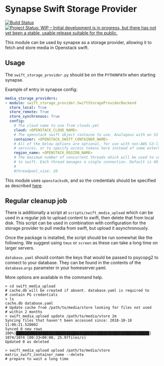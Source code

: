 Synapse Swift Storage Provider
===========================

[![Build Status](https://travis-ci.com/iokiwi/synapse-swift-storage-provider.svg?branch=master)](https://travis-ci.com/iokiwi/synapse-swift-storage-provider)
[![Project Status: WIP – Initial development is in progress, but there has not yet been a stable, usable release suitable for the public.](https://www.repostatus.org/badges/latest/wip.svg)](https://www.repostatus.org/#wip)

This module can be used by synapse as a storage provider, allowing it to fetch
and store media in Openstack swift.


Usage
-----

The `swift_storage_provider.py` should be on the `PYTHONPATH` when starting
synapse.

Example of entry in synapse config:

```yaml
media_storage_providers:
- module: swift_storage_provider.SwiftStorageProviderBackend
  store_local: True
  store_remote: True
  store_synchronous: True
  config:
    # The cloud name to use from clouds.yml
    cloud: <OPENSTACK_CLOUD_NAME>
    # The openstack swift object containe to use. Analagous with an S3 Bucket
    container: <OPENSTACK_SWIFT_CONTAINER_NAME>
    # All of the below options are optional, for use with non-AWS S3-like
    # services, or to specify access tokens here instead of some external method.
    region_name: <OPENSTACK_REGION_NAME>
    # The maximum number of concurrent threads which will be used to connect
    # to swift. Each thread manages a single connection. Default is 40.
    #
    #threadpool_size: 20
```

This module uses `openstacksdk`, and so the credentials should be specified as
described [here](https://docs.openstack.org/openstacksdk/latest/user/guides/connect_from_config.html).

Regular cleanup job
-------------------

There is additionally a script at `scripts/swift_media_upload` which can be used
in a regular job to upload content to swift, then delete that from local disk.
This script can be used in combination with configuration for the storage
provider to pull media from swift, but upload it asynchronously.

Once the package is installed, the script should be run somewhat like the
following. We suggest using `tmux` or `screen` as these can take a long time
on larger servers.

`database.yaml` should contain the keys that would be passed to psycopg2 to
connect to your database. They can be found in the contents of the
`database`.`args` parameter in your homeserver.yaml.

More options are available in the command help.

```
> cd swift_media_upload
# cache.db will be created if absent. database.yaml is required to
# contain PG credentials
> ls
cache.db database.yaml
# Update cache from /path/to/media/store looking for files not used
# within 2 months
> swift_media_upload update /path/to/media/store 2m
Syncing files that haven't been accessed since: 2018-10-18 11:06:21.520602
Synced 0 new rows
100%|█████████████████████████████████████████████████████████████| 1074/1074 [00:33<00:00, 25.97files/s]
Updated 0 as deleted

> swift_media_upload upload /path/to/media/store matrix_swift_container_name --delete
# prepare to wait a long time
```
